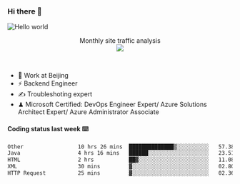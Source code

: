 ### Hi there 👋

<img src="https://raw.githubusercontent.com/sagar-viradiya/sagar-viradiya/master/resources/banner.png" alt="Hello world">
<p align="center"> 
 Monthly site traffic analysis <br/>
  <img src="https://profile-counter.glitch.me/youszoe/count.svg" />
</p>
<br/>

- 🍻 Work at Beijing 
- ⚡ Backend Engineer
- ✍️ Troubleshoting expert
- ♟  Microsoft Certified: DevOps Engineer Expert/ Azure Solutions Architect Expert/ Azure Administrator Associate

#### Coding status last week ⌨️

<!--START_SECTION:waka-->

```txt
Other                 10 hrs 26 mins  ██████████████▒░░░░░░░░░░   57.38 %
Java                  4 hrs 16 mins   ██████░░░░░░░░░░░░░░░░░░░   23.51 %
HTML                  2 hrs           ██▓░░░░░░░░░░░░░░░░░░░░░░   11.08 %
XML                   30 mins         ▓░░░░░░░░░░░░░░░░░░░░░░░░   02.80 %
HTTP Request          25 mins         ▓░░░░░░░░░░░░░░░░░░░░░░░░   02.36 %
```

<!--END_SECTION:waka-->

<br/>
<center><img src="http://ghchart.rshah.org/409ba5/yousazoe" alt="" /></center>


